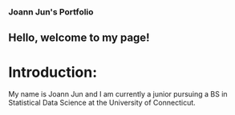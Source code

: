 ### Joann Jun's Portfolio
## Hello, welcome to my page!

# Introduction:
My name is Joann Jun and I am currently a junior pursuing a BS in Statistical Data Science at the University of Connecticut.


